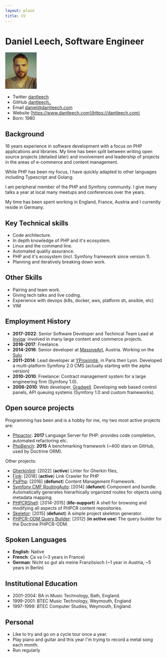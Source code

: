 ```yaml
---
layout: plain
title: CV
---
```


Daniel Leech, Software Engineer
===============================

![picture of me](images/me-small.jpg)

- Twitter [dantleech](https://twitter.com/dantleech)
- GitHub [dantleech_](https://github.com/dantleech)
- Email daniel@dantleech.com
- Website [https://www.dantleech.com](https://dantleech.com)
- Born: 1980

Background
----------

16 years experience in software development with a focus on PHP applications
and libraries. My time has been split between writing open source projects
(detailed later) and involvement and leadership of projects in the areas of
e-commerce and content management.

While PHP has been my focus, I have quickly adapted to other languages
including Typescript and Golang.

I am peripheral member of the PHP and Symfony community. I give many talks a
year at local many meetups and conferences over the years.

My time has been spent working in England, France, Austria and I currently
reside in Germany.

Key Technical skills
--------------------

- Code architecture.
- In depth knowledge of PHP and it's ecosystem.
- Linux and the command line.
- Automated quality assurance.
- PHP and it's ecosystem (incl. Symfony framework since version 1).
- Planning and iteratively breaking down work.

Other Skills
------------

- Pairing and team work.
- Giving tech talks and live coding.
- Experience with devops (k8s, docker, aws, platform sh, ansible, etc)
- VIM

Employment History
------------------

- **2017-2022**: Senior Software Developer and Techincal Team Lead at [Inviqa](https://inviqa.com): involved in many large content and commerce projects.
- **2016-2017**: Freelance.
- **2014-2016**: Senior developer at [MassiveArt](https://www.massiveart.com), Austria. Working on the [Sulu](https**://sulu.io)
- **2011-2014**: Lead developer at [YProximité](https://www.y-proximite.fr), in Paris then Lyon.  Developed a multi-platform Symfony 2.0 CMS (actually starting with the alpha version)
- **2010-2010**: Freelance: Contract management system for a large engineering firm (Symfony 1.0).
- **2006-2010**: Web developer, [Gradwell](https://www.gradwell.com). Developing web based control panels, API queuing systems (Symfony 1.0 and custom frameworks).

Open source projects
--------------------

Programming has been and is a hobby for me, my two most active projects are:

- [Phpactor](https://github.com/phpactor/phpactor): **2017** Language Server for PHP: provides code completion, automated refactoring etc.
- [PhpBench](https://github.com/phpbench/phpbench): **2015** A benchmarking framework (~400 stars on GitHub, used by Doctrine ORM).

Other projects:

- [Gherkinlint](https://github.com/dantleech/gherkin-lint): [2022] (**active**) Linter for Gherkin  files,
- [Fink](https://github.com/dantleech/fink): [2018] (**active**) Link Crawler for PHP
- [PsiPhp](https://github.com/phpactor/phpactor): [2016] (**defunct**) Content Management Framework.
- [Symfony CMF RoutingAuto](http://symfony.com/doc/current/cmf/bundles/routing_auto/introduction.html): [2014] (**defunct**) Component and bundle. Automatically generates
  hierarhically organized routes for objects using metadata mapping.
- [PHPCRShell](https://phpcr.readthedocs.io/en/latest/phpcr-shell/index.html): [2014-2015] (**life-support**) A shell for browsing and modifying all aspects of PHPCR content
  repositories.  
- [Skeletor](http://dantleech.github.io/skeletor): [2015] (**defunct**) A simple project skeleton generator.
- [PHPCR-ODM Query Builder](http://doctrine-orm.readthedocs.io/projects/doctrine-phpcr-odm/en/latest/reference/query-builder.html): [2012] (**in active use**) The query builder for the Doctrine PHPCR-ODM.

Spoken Languages
----------------

- **English**: Native
- **French**: Ça va (~3 years in France)
- **German**: Nicht so gut als meine Französisch (~1 year in Austria, ~5 years in Berlin)

Institutional Education
-----------------------

- 2001-2004: BA in Music Technology, Bath, England.
- 1999-2001: BTEC Music Technology, Weymouth, England
- 1997-1999: BTEC Computer Studies, Weymouth, England.

Personal
--------

- Like to try and go on a cycle tour once a year.
- Play piano and guitar and this year I'm trying to record a metal song each month.
- Run regularly


